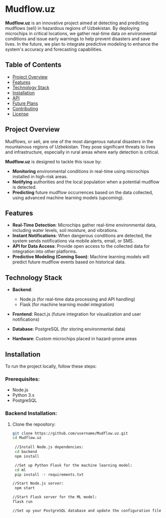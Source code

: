 # Mudflow.uz

**Mudflow.uz** is an innovative project aimed at detecting and predicting mudflows (seli) in hazardous regions of Uzbekistan. By deploying microchips in critical locations, we gather real-time data on environmental conditions and issue early warnings to help prevent disasters and save lives. In the future, we plan to integrate predictive modeling to enhance the system's accuracy and forecasting capabilities.

## Table of Contents

- [Project Overview](#project-overview)
- [Features](#features)
- [Technology Stack](#technology-stack)
- [Installation](#installation)
- [API](#api)
- [Future Plans](#future-plans)
- [Contributing](#contributing)
- [License](#license)

## Project Overview

Mudflows, or seli, are one of the most dangerous natural disasters in the mountainous regions of Uzbekistan. They pose significant threats to lives and infrastructure, especially in rural areas where early detection is critical.

**Mudflow.uz** is designed to tackle this issue by:
- **Monitoring** environmental conditions in real-time using microchips installed in high-risk areas.
- **Notifying** authorities and the local population when a potential mudflow is detected.
- **Predicting** future mudflow occurrences based on the data collected, using advanced machine learning models (upcoming).

## Features

- **Real-Time Detection**: Microchips gather real-time environmental data, including water levels, soil moisture, and vibrations.
- **Instant Notifications**: When dangerous conditions are detected, the system sends notifications via mobile alerts, email, or SMS.
- **API for Data Access**: Provide open access to the collected data for integration into other platforms.
- **Predictive Modeling (Coming Soon)**: Machine learning models will predict future mudflow events based on historical data.

## Technology Stack

- **Backend**: 
  - Node.js (for real-time data processing and API handling)
  - Flask (for machine learning model integration)
  
- **Frontend**: React.js (future integration for visualization and user notifications)
  
- **Database**: PostgreSQL (for storing environmental data)
  
- **Hardware**: Custom microchips placed in hazard-prone areas

## Installation

To run the project locally, follow these steps:

### Prerequisites:
- Node.js
- Python 3.x
- PostgreSQL

### Backend Installation:

1. Clone the repository:

   ```bash
   git clone https://github.com/username/Mudflow.uz.git
   cd Mudflow.uz
    
    //Install Node.js dependencies:
    cd backend
    npm install

    //Set up Python Flask for the machine learning model:
    cd ml
    pip install -r requirements.txt

   //Start Node.js server:
    npm start

   //Start Flask server for the ML model:
   flask run

   //Set up your PostgreSQL database and update the configuration file with your credentials.
   ```
   


